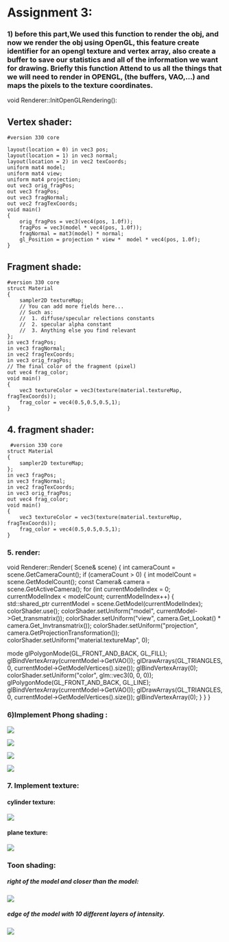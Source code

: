 ﻿# Assignment 3:
### 1) before this part,We used this function to render the obj, and now we render the obj using OpenGL, this feature create identifier for an opengl texture and vertex array, also create a buffer to save our statistics and all of the  information we want for drawing. Briefly this function Attend to us all the things that we will need to render in OPENGL, (the buffers, VAO,…) and maps the pixels to the texture coordinates.
void Renderer::InitOpenGLRendering():

## Vertex shader:
~~~    				
#version 330 core

layout(location = 0) in vec3 pos;
layout(location = 1) in vec3 normal;
layout(location = 2) in vec2 texCoords;
uniform mat4 model;
uniform mat4 view;
uniform mat4 projection;
out vec3 orig_fragPos;
out vec3 fragPos;
out vec3 fragNormal;
out vec2 fragTexCoords;
void main()
{
	orig_fragPos = vec3(vec4(pos, 1.0f));
	fragPos = vec3(model * vec4(pos, 1.0f));
	fragNormal = mat3(model) * normal;
	gl_Position = projection * view *  model * vec4(pos, 1.0f);
}
~~~

##  Fragment shade:
~~~
#version 330 core
struct Material
{
	sampler2D textureMap;
	// You can add more fields here...
	// Such as:
	//	1. diffuse/specular relections constants
	//	2. specular alpha constant
	//	3. Anything else you find relevant
};
in vec3 fragPos;
in vec3 fragNormal;
in vec2 fragTexCoords;
in vec3 orig_fragPos;
// The final color of the fragment (pixel)
out vec4 frag_color;
void main()
{
	vec3 textureColor = vec3(texture(material.textureMap, fragTexCoords));
	frag_color = vec4(0.5,0.5,0.5,1);
}
~~~

## 4. fragment shader:
~~~
 #version 330 core
struct Material
{
	sampler2D textureMap;
};
in vec3 fragPos;
in vec3 fragNormal;
in vec2 fragTexCoords;
in vec3 orig_fragPos;
out vec4 frag_color;
void main()
{
	vec3 textureColor = vec3(texture(material.textureMap, fragTexCoords));
	frag_color = vec4(0.5,0.5,0.5,1);
}
~~~

### 5. render:

void Renderer::Render( Scene& scene)
{
	int cameraCount = scene.GetCameraCount();
	if (cameraCount > 0)
	{
		int modelCount = scene.GetModelCount();
		const Camera& camera = scene.GetActiveCamera();
		for (int currentModelIndex = 0; currentModelIndex < modelCount; currentModelIndex++)
		{	
			std::shared_ptr<MeshModel> currentModel = scene.GetModel(currentModelIndex);
			colorShader.use();
			colorShader.setUniform("model", currentModel->Get_transmatrix());
			colorShader.setUniform("view", camera.Get_Lookat() * camera.Get_Invtransmatrix());
			colorShader.setUniform("projection", camera.GetProjectionTransformation());
			colorShader.setUniform("material.textureMap", 0);

mode
			glPolygonMode(GL_FRONT_AND_BACK, GL_FILL);
			glBindVertexArray(currentModel->GetVAO());
			glDrawArrays(GL_TRIANGLES, 0, currentModel->GetModelVertices().size());
			glBindVertexArray(0);
			colorShader.setUniform("color", glm::vec3(0, 0, 0));
			glPolygonMode(GL_FRONT_AND_BACK, GL_LINE);
			glBindVertexArray(currentModel->GetVAO());
			glDrawArrays(GL_TRIANGLES, 0, currentModel->GetModelVertices().size());
			glBindVertexArray(0);
		}
	}
}

### 6)Implement Phong shading :

![](https://github.com/HaifaGraphicsCourses/computer-graphics-2022-nabeeh-rami/blob/master/screenshots/A3/SC1.png)

![](https://github.com/HaifaGraphicsCourses/computer-graphics-2022-nabeeh-rami/blob/master/screenshots/A3/SC2.png)

![](https://github.com/HaifaGraphicsCourses/computer-graphics-2022-nabeeh-rami/blob/master/screenshots/A3/SC3.png)

![](https://github.com/HaifaGraphicsCourses/computer-graphics-2022-nabeeh-rami/blob/master/screenshots/A3/SC4.png)

### 7. Implement texture: 
#### cylinder texture:
![](https://github.com/HaifaGraphicsCourses/computer-graphics-2022-nabeeh-rami/blob/master/screenshots/A3/Cylindrical.png)
#### plane texture:
![](https://github.com/HaifaGraphicsCourses/computer-graphics-2022-nabeeh-rami/blob/master/screenshots/A3/teapot.JPG)


### Toon shading:
##### right of the model and closer than the model:

![](https://github.com/HaifaGraphicsCourses/computer-graphics-2022-nabeeh-rami/blob/master/screenshots/A3/toonemapping1.jpeg)
##### edge of the model with 10 different layers of intensity.

![](https://github.com/HaifaGraphicsCourses/computer-graphics-2022-nabeeh-rami/blob/master/screenshots/A3/toonemapping2.jpeg)

